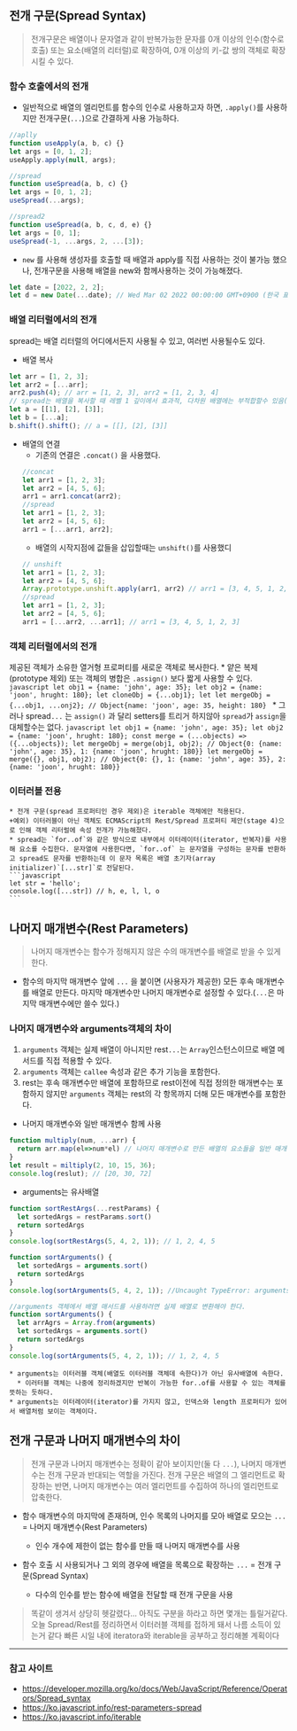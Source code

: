 ## 전개 구문(Spread Syntax)
  >전개구문은 배열이나 문자열과 같이 반복가능한 문자를 0개 이상의 인수(함수로 호출) 또는 요소(배열의 리터럴)로 확장하여, 0개 이상의 키-값 쌍의 객체로 확장시킬 수 있다.
 
  ### 함수 호출에서의 전개
  * 일반적으로 배열의 엘리먼트를 함수의 인수로 사용하고자 하면, `.apply()`를 사용하지만 전개구문(`...`)으로 간결하게 사용 가능하다.
  ```javascript
  //aplly
  function useApply(a, b, c) {}
  let args = [0, 1, 2];
  useApply.apply(null, args);
 
  //spread
  function useSpread(a, b, c) {}
  let args = [0, 1, 2];
  useSpread(...args);

  //spread2
  function useSpread(a, b, c, d, e) {}
  let args = [0, 1];
  useSpread(-1, ...args, 2, ...[3]);
  ```
 
  * `new` 를 사용해 생성자를 호출할 때 배열과 apply를 직접 사용하는 것이 불가능 했으나, 전개구문을 사용해 배열을 new와 함께사용하는 것이 가능해졌다.
  ```javascript
  let date = [2022, 2, 2];
  let d = new Date(...date); // Wed Mar 02 2022 00:00:00 GMT+0900 (한국 표준시)
  ```
 
 ### 배열 리터럴에서의 전개
   spread는 배열 리터럴의 어디에서든지 사용될 수 있고, 여러번 사용될수도 있다.
 
  * 배열 복사
  ```javascript
  let arr = [1, 2, 3];
  let arr2 = [...arr];
  arr2.push(4); // arr = [1, 2, 3], arr2 = [1, 2, 3, 4]
  // spread는 배열을 복사할 때 레벨 1 깊이에서 효과적, 다차원 배열에는 부적합할수 있음(assign()과 동일)
  let a = [[1], [2], [3]];
  let b = [...a];
  b.shift().shift(); // a = [[], [2], [3]]
  ```
 
  * 배열의 연결 
    * 기존의 연결은 `.concat()` 을 사용했다.
    ```javascript
    //concat
    let arr1 = [1, 2, 3];
    let arr2 = [4, 5, 6];
    arr1 = arr1.concat(arr2);
    //spread
    let arr1 = [1, 2, 3];
    let arr2 = [4, 5, 6];
    arr1 = [...arr1, arr2];
    ```
    * 배열의 시작지점에 값들을 삽입할때는 `unshift()`를 사용했디
    ```javascript
    // unshift
    let arr1 = [1, 2, 3];
    let arr2 = [4, 5, 6];
    Array.prototype.unshift.apply(arr1, arr2) // arr1 = [3, 4, 5, 1, 2, 3]
    //spread
    let arr1 = [1, 2, 3];
    let arr2 = [4, 5, 6];
    arr1 = [...arr2, ...arr1]; // arr1 = [3, 4, 5, 1, 2, 3]
    ```
   
 ### 객체 리터럴에서의 전개
   제공된 객체가 소유한 열거형 프로퍼티를 새로운 객체로 복사한다.
    * 얕은 복제(prototype 제외) 또는 객체의 병합은 `.assign()` 보다 짧게 사용할 수 있다.
    ```javascript
    let obj1 = {name: 'john', age: 35};
    let obj2 = {name: 'joon', hrught: 180};
    let cloneObj = {...obj1};
    let let mergeObj = {...obj1, ...onj2}; // Object{name: 'joon', age: 35, height: 180}
    ```
    * 그러나 spread`...` 는 `assign()` 과 달리 setters를 트리거 하지않아 `spread`가 `assign`을 대체할수는 없다.
    ```javascript
    let obj1 = {name: 'john', age: 35};
    let obj2 = {name: 'joon', hrught: 180};
    const merge = (...objects) => ({...objects});
    let mergeObj = merge(obj1, obj2); // Object{0: {name: 'john', age: 35}, 1: {name: 'joon', hrught: 180}}
    let mergeObj = merge({}, obj1, obj2); // Object{0: {}, 1: {name: 'john', age: 35}, 2: {name: 'joon', hrught: 180}}
    ```

 ### 이터러블 전용
    * 전개 구문(spread 프로퍼티인 경우 제외)은 iterable 객체에만 적용된다. 
    +예외) 이터러블이 아닌 객체도 ECMAScript의 Rest/Spread 프로퍼티 제안(stage 4)으로 인해 객체 리터럴에 속성 전개가 가능해졌다.
    * spread는 `for..of`와 같은 방식으로 내부에서 이터레이터(iterator, 반복자)를 사용해 요소를 수집한다. 문자열에 사용한다면, `for..of` 는 문자열을 구성하는 문자를 반환하고 spread도 문자를 반환하는데 이 문자 목록은 배열 초기자(array initializer)`[...str]`로 전달된다.
    ```javascript
    let str = 'hello';
    console.log([...str]) // h, e, l, l, o
    ```
 
## 나머지 매개변수(Rest Parameters)
>나머지 매개변수는 함수가 정해지지 않은 수의 매개변수를 배열로 받을 수 있게 한다.
 * 함수의 마지막 매개변수 앞에 `...` 을 붙이면 (사용자가 제공한) 모든 후속 매개변수를 배열로 만든다. 마지막 매개변수만 나머지 매개변수로 설정할 수 있다.(`...`은 마지막 매개변수에만 쓸수 있다.)

 ### 나머지 매개변수와 arguments객체의 차이
   1. `arguments` 객체는 실제 배열이 아니지만 rest`...`는 `Array`인스턴스이므로 배열 메서드를 직접 적용할 수 있다.
   2. `arguments` 객체는 `callee` 속성과 같은 추가 기능을 포함한다.
   3. rest는 후속 매개변수만 배열에 포함하므로 rest이전에 직접 정의한 매개변수는 포함하지 않지만 `arguments` 객체는 rest의 각 항목까지 더해 모든 매개변수를 포함한다.
   
   * 나머지 매개변수와 일반 매개변수 함께 사용
   ```javascript
   function multiply(num, ...arr) {
     return arr.map(el=>num*el) // 나머지 매개변수로 만든 배열의 요소들을 일반 매개변수와 곱한다.
   }
   let result = miltiply(2, 10, 15, 36);
   console.log(reslut); // [20, 30, 72]
   ```
   
   * arguments는 유사배열
   ```javascript
   function sortRestArgs(...restParams) {
     let sortedArgs = restParams.sort()
     return sortedArgs
   }
   console.log(sortRestArgs(5, 4, 2, 1)); // 1, 2, 4, 5

   function sortArguments() {
     let sortedArgs = arguments.sort()
     return sortedArgs
   }
   console.log(sortArguments(5, 4, 2, 1)); //Uncaught TypeError: arguments.sort is not a function

   //arguments 객체에서 배열 매서드를 사용하려면 실제 배열로 변환해야 한다.
   function sortArguments() {
     let arrAgrs = Array.from(arguments)
     let sortedArgs = arguments.sort()
     return sortedArgs
   }
   console.log(sortArguments(5, 4, 2, 1)); // 1, 2, 4, 5
   ```
    * arguments는 이터러블 객체(배열도 이터러블 객체데 속한다)가 아닌 유사배열에 속한다.  
      * 이러터블 객체는 나중에 정리하겠지만 반복이 가능한 for..of를 사용할 수 있는 객체를 뜻하는 듯하다.
    * arguments는 이터레이터(iterator)를 가지지 않고, 인덱스와 length 프로퍼티가 있어서 배열처럼 보이는 객체이다.
## 전개 구문과 나머지 매개변수의 차이
>전개 구문과 나머지 매개변수는 정확이 같아 보이지만(둘 다 `...`), 나머지 매개변수는 전개 구문과 반대되는 역할을 가진다.
전개 구문은 배열의 그 엘리먼트로 확장하는 반면, 나머지 매개변수는 여러 엘리먼트를 수집하여 하나의 엘리먼트로 압축한다.

* 함수 매개변수의 마지막에 존재하며, 인수 목록의 나머지를 모아 배열로 모으는 `...` = 나머지 매개변수(Rest Parameters)
  * 인수 개수에 제한이 없는 함수를 만들 때 나머지 매개변수를 사용

* 함수 호출 시 사용되거나 그 외의 경우에 배열을 목록으로 확장하는 `...` = 전개 구문(Spread Syntax)
  * 다수의 인수를 받는 함수에 배열을 전달할 때 전개 구문을 사용

> 똑같이 생겨서 상당히 헷갈렸다... 아직도 구분을 하라고 하면 몇개는 틀릴거같다. 오늘 Spread/Rest를 정리하면서 이터러블 객체를 접하게 돼서 나름 소득이 있는거 같다 빠른 시일 내에 iteratora와 iterable을 공부하고 정리해볼 계획이다

___  
### 참고 사이트
  * https://developer.mozilla.org/ko/docs/Web/JavaScript/Reference/Operators/Spread_syntax
  * https://ko.javascript.info/rest-parameters-spread
  * https://ko.javascript.info/iterable